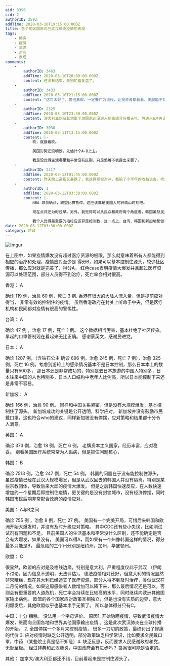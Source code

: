 ```yaml
---
aid: 3396
cid: 2
authorID: 2592
addTime: 2020-03-10T19:15:00.000Z
title: 各个地区国家对应武汉肺炎疫情的表现
tags:
    - 肺炎
    - 疫情
    - 武汉
    - 对应
    - 表现
comments:
    -
        authorID: 3463
        addTime: 2020-03-10T20:00:00.000Z
        content: 还没有结束，先别忙着复盘了。
    -
        authorID: 3433
        addTime: 2020-03-10T21:15:00.000Z
        content: "这可太好了，管他真假，一定要广为流传，让投资者都看看，美股能不能别恐慌了\U0001F602。"
    -
        authorID: 2325
        addTime: 2020-03-10T23:30:00.000Z
        content: 澳大利亚以及其他南半球国家还没进入病毒适合传播天气，等进入6月再说。
    -
        authorID: 3030
        addTime: 2020-03-11T13:15:00.000Z
        content: |-
            吹，就接着吹。

            美国形势还没明朗，先估计个A-B上去。

            我是没觉得生活哪里和平常没有区别，只是憋着不表露出来罢了。
    -
        authorID: 2417
        addTime: 2020-03-12T01:45:00.000Z
        content: 昨天晚上道指又暴跌了，我这靠期权对冲，都赔了小半年的收益进去。桥水基金都开始做空了，这个多事之秋，还是吃瓜看戏吧。不能轻信任何结论。
    -
        authorID: 1
        addTime: 2020-03-12T03:30:00.000Z
        content: |-
            NBA 球员确诊，联盟比赛暂停。这应该算是美国人的钟南山时刻吧。

            现在点评还为时过早。另外，我觉得可以从民众和政府两个角度看，韩国虽然民众里有比较无脑的，政府应对还是不错的。

            我个人觉得最重要的指标应该算是检测数，这一点上，台湾、韩国和新加坡都做得不错。
date: 2020-03-12T03:30:00.000Z
category: 时政
---
```


![Imgur](https://i.imgur.com/yciADq0.jpg)

在上图中，如果疫情爆发没有超过医疗资源的极限，那么就意味着所有人都能得到相应的治疗和处理，疫情应对至少是 得分B，如果可以基本控制住源头，较少社区传播，那么应对就是完美了，得分A。 红色case表明疫情大爆发并且超过医疗资源可以处理范围，部分人员得不到治疗，死亡率会相对很高。

香港： A

确诊 119 例，治愈 60 例，死亡 3 例. 香港有很大的大陆人流入量，但是提前应对得当， 非常有效的控制住的疫情。 虽然香港政府在封关上听命于中央，但是医疗机构和民间都对疫情有很高的警惕性。

台湾： A

确诊 47 例 ，治愈 17 例，死亡 1 例。 这个数据相当厉害，基本杜绝了社区传染。早起的口罩管制现在看起来无比正确。 感谢蔡英文，感谢民进党。

日本： A

确诊 1207 例，（含钻石公主 确诊 696 例，治愈 245 例，死亡 7 例），治愈 325 例，死亡 16 例。考虑到游轮上的感染情况基本不是日本控制，那么日本本土的数量只有500多， 那日本还是非常成功的，特别是去日本旅游的中国人特别多，日本往来中国的人也特别多，日本人口结构中老年人比例高，所以日本能控制下来还是非常不容易。

新加坡： A

确诊 166 例，治愈 90 例。 同样和中国关系紧密，但是没有大规模爆发，基本控制住了源头。 新加坡成功的关键是公开透明，科学应对。 新加坡并没有鼓励市民戴口罩，这也符合who的建议，同样新加坡没有停摆，应对策略和结果都十分令人满意。

英国： A

确诊 373 例，治愈 18 例，死亡 6 例。 老牌资本主义国家，经历丰富，应对稳妥。 别看英国医疗系统常常为人诟病，但是抓住问题核心，

韩国： B

确诊 7513 例，治愈 247 例，死亡 54 例。 韩国的问题在于没有能控制住源头，虽然疫情已经在武汉大规模爆发，但是从武汉回去的韩国人并没有隔离，特别是某些宗教团体，导致后来大邱的疫情大爆发。 但是之后韩国快速反应，在人数快速增加约一个星期后即控制住疫情，更关键的是没有封锁城市，没有经济停摆，同时韩国市民后期非常配合政府的疫情应对。

美国： A与B之间

确诊 755 例 ，治愈 8 例，死亡 27 例。 美国有一个完美开局，可惜后来韩国和欧洲开始大爆发时，并没有及时升级应对策略。 其中CDC还有些小失误，比如测试试剂有问题和不足。 目前美国人的生活基本和平常没什么区别，还不能确定是否会有大爆发，如果没有， 美国可以得A，而如果有一个州像韩国这样的情况，得分最多只能是B， 最危险的三个州分别是纽约州，加州，华盛顿州。

欧盟： C

很显然，欧盟的应对是及格线边缘，特别是意大利，严重程度仅此于武汉 （伊朗不讨论，因为信息不透明，无法评估）。 德法疫情相对还好，但意大利的情况显然非常糟糕，现在意大利已经透支了医疗资源，部分人得不到及时治疗，类似武汉在二月份的情况，如果这周感染者人数增加可以降下来，那么最后情况还是可以，否则会有更重要的人道危机，死亡率会持续在比较高的水平，同时继续向欧洲其他国家输出病例。 欧盟的各个国家应对政策互相独立，但是也没有实质的边界，意大利爆发后，其他欧盟似乎也基本束手无策了。 所以总体得分只有C。

中国：十分 糟糕。 没法用一个字母评价。 原因1. 开始隐瞒疫情，导致武汉疫情大爆发，继而向全国各地和世界其他国家输出疫情 。这是此次武汉肺炎在全球传播的开始。 2. 全国停摆一个多月来控制疫情， 很多一刀切的政策，最终付出了惨痛的代价 3. 应对疫情时缺乏公开透明，部分政策缺乏科学常识，比如要求全民戴口罩，中药 （某些院士真是恬不知耻）4. 缺乏反思，反而要求人民感谢政府和党，无耻至极。 经过非典和武汉肺炎，中国政府会有进步吗？ 答案很可能是否定的。

其他： 加拿大/澳大利亚都还不错，目前看起来是控制住源头了。

